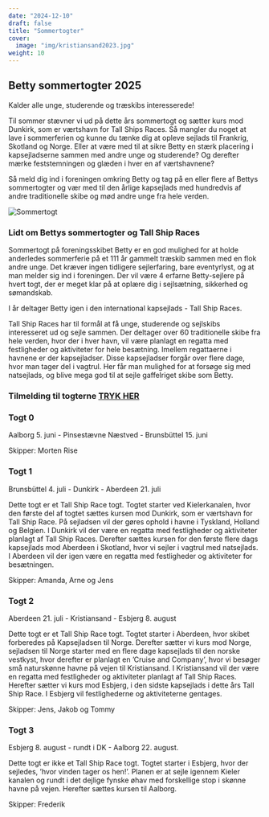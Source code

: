 ```yaml
---
date: "2024-12-10"
draft: false
title: "Sommertogter"
cover:
  image: "img/kristiansand2023.jpg"
weight: 10
---
```


## Betty sommertogter 2025

Kalder alle unge, studerende og træskibs interesserede!

Til sommer stævner vi ud på dette års sommertogt og sætter kurs mod Dunkirk, som er værtshavn for Tall Ships Races.
Så mangler du noget at lave i sommerferien og kunne du tænke dig at opleve sejlads til Frankrig, Skotland og Norge. Eller at være med til at sikre Betty en stærk placering i kapsejladserne sammen med andre unge og studerende? Og derefter mærke feststemningen og glæden i hver en af værtshavnene?

Så meld dig ind i foreningen omkring Betty og tag på en eller flere af Bettys sommertogter og vær med til den årlige kapsejlads med hundredvis af andre traditionelle skibe og mød andre unge fra hele verden.

![Sommertogt](/img/Tall_ship_race.png)

### Lidt om Bettys sommertogter og Tall Ship Races

Sommertogt på foreningsskibet Betty er en god mulighed for at holde anderledes sommerferie på et 111 år gammelt træskib sammen med en flok andre unge. Det kræver ingen tidligere sejlerfaring, bare eventyrlyst, og at man melder sig ind i foreningen. Der vil være 4 erfarne Betty-sejlere på hvert togt, der er meget klar på at oplære dig i sejlsætning, sikkerhed og sømandskab.

I år deltager Betty igen i den international kapsejlads - Tall Ship Races.

Tall Ship Races har til formål at få unge, studerende og sejlskibs interesseret ud og sejle sammen. Der deltager over 60 traditionelle skibe fra hele verden, hvor der i hver havn, vil være planlagt en regatta med festligheder og aktiviteter for hele besætning. Imellem regattaerne i havnene er der kapsejladser. Disse kapsejladser forgår over flere dage, hvor man tager del i vagtrul. Her får man mulighed for at forsøge sig med natsejlads, og blive mega god til at sejle gaffelriget skibe som Betty.

### Tilmelding til togterne [TRYK HER](https://docs.google.com/forms/d/e/1FAIpQLSfOOM_BlOLvxLnzHmNnBbXXcmQpw_FrxyJ0HhycdSsBv-JxFw/viewform?usp=dialog)

### Togt 0

Aalborg 5. juni - Pinsestævne Næstved - Brunsbüttel 15. juni

Skipper: Morten Rise

### Togt 1

Brunsbüttel 4. juli - Dunkirk - Aberdeen 21. juli

Dette togt er et Tall Ship Race togt. Togtet starter ved Kielerkanalen, hvor den første del af togtet sættes kursen mod Dunkirk, som er værtshavn for Tall Ship Race. På sejladsen vil der gøres ophold i havne i Tyskland, Holland og Belgien. I Dunkirk vil der være en regatta med festligheder og aktiviteter planlagt af Tall Ship Races. Derefter sættes kursen for den første flere dags kapsejlads mod Aberdeen i Skotland, hvor vi sejler i vagtrul med natsejlads. I Aberdeen vil der igen være en regatta med festligheder og aktiviteter for besætningen.

Skipper:  Amanda, Arne og Jens

### Togt 2

Aberdeen 21. juli - Kristiansand - Esbjerg 8. august

Dette togt er et Tall Ship Race togt. Togtet starter i Aberdeen, hvor skibet forberedes på Kapsejladsen til Norge. Derefter sætter vi kurs mod Norge, sejladsen til Norge starter med en flere dage kapsejlads til den norske vestkyst, hvor derefter er planlagt en ’Cruise and Company’, hvor vi besøger små naturskønne havne på vejen til Kristiansand. I Kristiansand vil der være en regatta med festligheder og aktiviteter planlagt af Tall Ship Races. Herefter sætter vi kurs mod Esbjerg, i den sidste kapsejlads i dette års Tall Ship Race. I Esbjerg vil festlighederne og aktiviteterne gentages.

Skipper: Jens, Jakob og Tommy

### Togt 3

Esbjerg 8. august - rundt i DK - Aalborg 22. august.

Dette togt er ikke et Tall Ship Race togt. Togtet starter i Esbjerg, hvor der sejledes, ’hvor vinden tager os hen!’. Planen er at sejle igennem Kieler kanalen og rundt i det dejlige fynske øhav med forskellige stop i skønne havne på vejen. Herefter sættes kursen til Aalborg.

Skipper: Frederik
